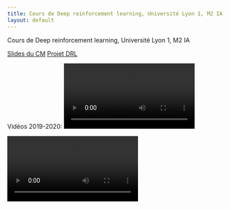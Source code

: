 ```yaml
---
title: Cours de Deep reinforcement learning, Université Lyon 1, M2 IA
layout: default
---
```

Cours de Deep reinforcement learning, Université Lyon 1, M2 IA

<a href="ressources/M2IA_course_2019_2020.pdf">Slides du CM</a>
<a href="ressources/TP_DRL_2019_2020.pdf">Projet DRL</a>


Vidéos 2019-2020:
![](ressources/videos/Cabanis_video.mp4)

<video controls src="ressources/videos/Cabanis_video.mp4"></video>




